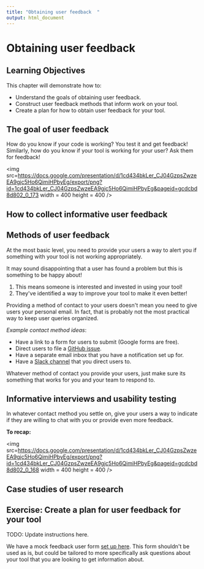 ```yaml
---
title: "Obtaining user feedback  "
output: html_document
---
```


# Obtaining user feedback

## Learning Objectives

This chapter will demonstrate how to:

- Understand the goals of obtaining user feedback. 
- Construct user feedback methods that inform work on your tool. 
- Create a plan for how to obtain user feedback for your tool. 

## The goal of user feedback

How do you know if your code is working? You test it and get feedback! 
Similarly, how do you know if your tool is working for your user? Ask them for feedback!

<img src=https://docs.google.com/presentation/d/1cd434bkLer_CJ04GzpsZwzeEA9gjc5Ho6QimiHPbyEg/export/png?id=1cd434bkLer_CJ04GzpsZwzeEA9gjc5Ho6QimiHPbyEg&pageid=gcdcbd8d802_0_173 width = 400 height = 400 />

## How to collect informative user feedback

## Methods of user feedback

At the most basic level, you need to provide your users a way to alert you if something with your tool is not working appropriately. 

It may sound disappointing that a user has found a problem but this is something to be happy about!  
  
1) This means someone is interested and invested in using your tool!   
2) They've identified a way to improve your tool to make it even better!  

Providing a method of contact to your users doesn't mean you need to give users your personal email. 
In fact, that is probably not the most practical way to keep user queries organized. 

_Example contact method ideas_: 

- Have a link to a form for users to submit (Google forms are free).   
- Direct users to file a [GitHub issue](https://docs.github.com/en/github/managing-your-work-on-github/about-issues).    
- Have a separate email inbox that you have a notification set up for.  
- Have a [Slack channel](https://slack.com/) that you direct users to.  

Whatever method of contact you provide your users, just make sure its something that works for you and your team to respond to.

## Informative interviews and usability testing

In whatever contact method you settle on, give your users a way to indicate if they are willing to chat with you or provide even more feedback. 



**To recap:**

<img src=https://docs.google.com/presentation/d/1cd434bkLer_CJ04GzpsZwzeEA9gjc5Ho6QimiHPbyEg/export/png?id=1cd434bkLer_CJ04GzpsZwzeEA9gjc5Ho6QimiHPbyEg&pageid=gcdcbd8d802_0_168 width = 400 height = 400 />

## Case studies of user research

## Exercise: Create a plan for user feedback for your tool

TODO: Update instructions here. 

We have a mock feedback user form [set up here](). 
This form shouldn't be used as is, but could be tailored to more specifically ask questions about your tool that you are looking to get information about. 

